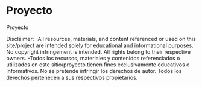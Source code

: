 # Proyecto
Proyecto


Disclaimer: 
-All resources, materials, and content referenced or used on this site/project are intended solely for educational and informational purposes. No copyright infringement is intended. All rights belong to their respective owners.
-Todos los recursos, materiales y contenidos referenciados o utilizados en este sitio/proyecto tienen fines exclusivamente educativos e informativos. No se pretende infringir los derechos de autor. Todos los derechos pertenecen a sus respectivos propietarios.
